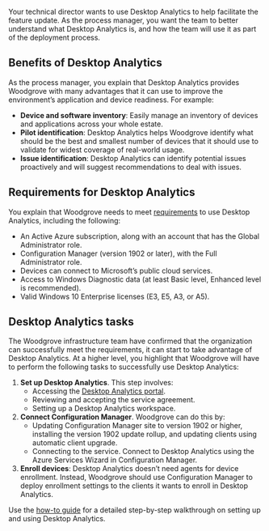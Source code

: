 
Your technical director wants to use Desktop Analytics to help facilitate the feature update. As the process manager, you want the team to better understand what Desktop Analytics is, and how the team will use it as part of the deployment process.

## Benefits of Desktop Analytics

As the process manager, you explain that Desktop Analytics provides Woodgrove with many advantages that it can use to improve the environment’s application and device readiness. For example:

- **Device and software inventory**: Easily manage an inventory of devices and applications across your whole estate.
- **Pilot identification**: Desktop Analytics helps Woodgrove identify what should be the best and smallest number of devices that it should use to validate for widest coverage of real-world usage.
- **Issue identification**: Desktop Analytics can identify potential issues proactively and will suggest recommendations to deal with issues.

## Requirements for Desktop Analytics

You explain that Woodgrove needs to meet [requirements](https://docs.microsoft.com/configmgr/desktop-analytics/overview#prerequisites) to use Desktop Analytics, including the following:

-   An Active Azure subscription, along with an account that has the Global Administrator role.
-   Configuration Manager (version 1902 or later), with the Full Administrator role.
-   Devices can connect to Microsoft’s public cloud services.
-   Access to Windows Diagnostic data (at least Basic level, Enhanced level is recommended).
-   Valid Windows 10 Enterprise licenses (E3, E5, A3, or A5).

## Desktop Analytics tasks

The Woodgrove infrastructure team have confirmed that the organization can successfully meet the requirements, it can start to take advantage of Desktop Analytics. At a higher level, you highlight that Woodgrove will have to perform the following tasks to successfully use Desktop Analytics:

1.  **Set up Desktop Analytics**. This step involves:
    - Accessing the [Desktop Analytics portal](https://aka.ms/desktopanalytics).
    - Reviewing and accepting the service agreement.
    - Setting up a Desktop Analytics workspace.
1.  **Connect Configuration Manager**. Woodgrove can do this by:
    - Updating Configuration Manager site to version 1902 or higher, installing the version 1902 update rollup, and updating clients using automatic client upgrade.
    - Connecting to the service. Connect to Desktop Analytics using the Azure Services Wizard in Configuration Manager.
1.  **Enroll devices**: Desktop Analytics doesn’t need agents for device enrollment. Instead, Woodgrove should use Configuration Manager to deploy enrollment settings to the clients it wants to enroll in Desktop Analytics.

Use the [how-to guide](https://docs.microsoft.com/configmgr/desktop-analytics/set-up) for a detailed step-by-step walkthrough on setting up and using Desktop Analytics.

